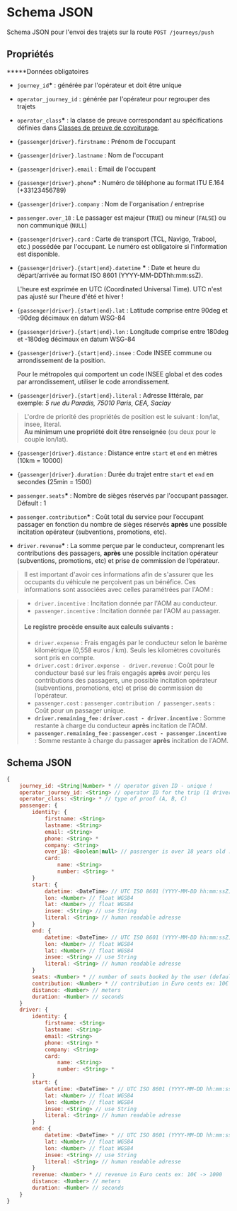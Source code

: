 # Schema JSON

Schema JSON pour l'envoi des trajets sur la route `POST /journeys/push`

## Propriétés

**\***Données obligatoires

* `journey_id`**\*** : générée par l'opérateur et  doit être unique
* `operator_journey_id` : générée par l'opérateur pour regrouper des trajets
* `operator_class`**\*** : la classe de preuve correspondant au spécifications définies dans [Classes de preuve de covoiturage](../specifications/classes-de-preuve-de-covoiturage.md).
* `{passenger|driver}.firstname` : Prénom de l'occupant
* `{passenger|driver}.lastname` : Nom de l'occupant
* `{passenger|driver}.email` : Email de l'occupant
* `{passenger|driver}.phone`**\*** : Numéro de téléphone au format ITU E.164 \(+33123456789\)
* `{passenger|driver}.company` : Nom de l'organisation / entreprise
* `passenger.over_18` : Le passager est majeur \(`TRUE`\) ou mineur \(`FALSE`\) ou non communiqué \(`NULL`\)
* `{passenger|driver}.card` : Carte de transport \(TCL, Navigo, Trabool, etc.\) possédée par l'occupant. Le numéro est obligatoire si l'information est disponible.
* `{passenger|driver}.{start|end}.datetime` **\*** : Date et heure du départ/arrivée au format ISO 8601 \(YYYY-MM-DDThh:mm:ssZ\).

  L'heure est exprimée en UTC \(Coordinated Universal Time\). UTC n'est pas ajusté sur l'heure d'été et hiver !

* `{passenger|driver}.{start|end}.lat` : Latitude comprise entre 90deg et -90deg décimaux en datum WSG-84
* `{passenger|driver}.{start|end}.lon` : Longitude comprise entre 180deg et -180deg décimaux en datum WSG-84
* `{passenger|driver}.{start|end}.insee` : Code INSEE commune ou arrondissement de la position.

  Pour le métropoles qui comportent un code INSEE global et des codes par arrondissement, utiliser le code arrondissement.

* `{passenger|driver}.{start|end}.literal` : Adresse littérale, par exemple: _5 rue du Paradis, 75010 Paris_, _CEA, Saclay_

> L'ordre de priorité des propriétés de position est le suivant : lon/lat, insee, literal.  
> **Au minimum une propriété doit être renseignée** \(ou deux pour le couple lon/lat\).

* `{passenger|driver}.distance` : Distance entre `start` et `end` en mètres \(10km = 10000\)
* `{passenger|driver}.duration` : Durée du trajet entre `start` et `end` en secondes \(25min = 1500\)



* `passenger.seats`**\*** : Nombre de sièges réservés par l'occupant passager. Défault : 1
* `passenger.contribution`**\*** : Coût total du service pour l’occupant passager en fonction du nombre de sièges réservés **après** une possible incitation opérateur \(subventions, promotions, etc\).
* `driver.revenue`**\*** : La somme perçue par le conducteur, comprenant les contributions des passagers, **après** une possible incitation opérateur \(subventions, promotions, etc\) et prise de commission de l’opérateur.

> Il est important d'avoir ces informations afin de s'assurer que les occupants du véhicule ne perçoivent pas un bénéfice. Ces informations sont associées avec celles paramétrées par l'AOM :

> * `driver.incentive` : Incitation donnée par l'AOM au conducteur.
> * `passenger.incentive` : Incitation donnée par l'AOM au passager.
>
> #### **Le registre procède ensuite aux calculs suivants :** 
>
> * `driver.expense` : Frais engagés par le conducteur selon le barème kilométrique \(0,558 euros / km\). Seuls les kilomètres covoiturés sont pris en compte.
> * `driver.cost` : `driver.expense - driver.revenue` : Coût pour le conducteur basé sur les frais engagés **après** avoir perçu les contributions des passagers, une possible incitation opérateur \(subventions, promotions, etc\) et prise de commission de l’opérateur.
> * `passenger.cost` : `passenger.contribution / passenger.seats` : Coût pour un passager unique.
> * **`driver.remaining_fee` : `driver.cost - driver.incentive`** : Somme restante à charge du conducteur **après** incitation de l'AOM.
> * **`passenger.remaining_fee` : `passenger.cost - passenger.incentive`** : Somme restante à charge du passager **après** incitation de l'AOM.

## Schema JSON

```javascript
{
    journey_id: <String|Number> * // operator given ID - unique !
    operator_journey_id: <String> // operator ID for the trip (1 driver, many passengers)
    operator_class: <String> * // type of proof (A, B, C)
    passenger: {
        identity: {
            firstname: <String>
            lastname: <String>
            email: <String>
            phone: <String> *
            company: <String>
            over_18: <Boolean|null> // passenger is over 18 years old : true|false|null
            card:
                name: <String>
                number: <String> *
        }
        start: {
            datetime: <DateTime> // UTC ISO 8601 (YYYY-MM-DD hh:mm:ssZ)
            lon: <Number> // float WGS84
            lat: <Number> // float WGS84
            insee: <String> // use String
            literal: <String> // human readable adresse
        }
        end: {
            datetime: <DateTime> // UTC ISO 8601 (YYYY-MM-DD hh:mm:ssZ)
            lon: <Number> // float WGS84
            lat: <Number> // float WGS84
            insee: <String> // use String
            literal: <String> // human readable adresse
        }
        seats: <Number> * // number of seats booked by the user (default: 1)
        contribution: <Number> * // contribution in Euro cents ex: 10€ -> 1000
        distance: <Number> // meters
        duration: <Number> // seconds
    }
    driver: {
        identity: {
            firstname: <String>
            lastname: <String>
            email: <String>
            phone: <String> *
            company: <String>
            card:
                name: <String>
                number: <String> *
        }
        start: {
            datetime: <DateTime> * // UTC ISO 8601 (YYYY-MM-DD hh:mm:ssZ)
            lat: <Number> // float WGS84
            lon: <Number> // float WGS84
            insee: <String> // use String
            literal: <String> // human readable adresse
        }
        end: {
            datetime: <DateTime> * // UTC ISO 8601 (YYYY-MM-DD hh:mm:ssZ)
            lat: <Number> // float WGS84
            lon: <Number> // float WGS84
            insee: <String> // use String
            literal: <String> // human readable adresse
        }
        revenue: <Number> * // revenue in Euro cents ex: 10€ -> 1000 
        distance: <Number> // meters
        duration: <Number> // seconds    
    }
}
```


